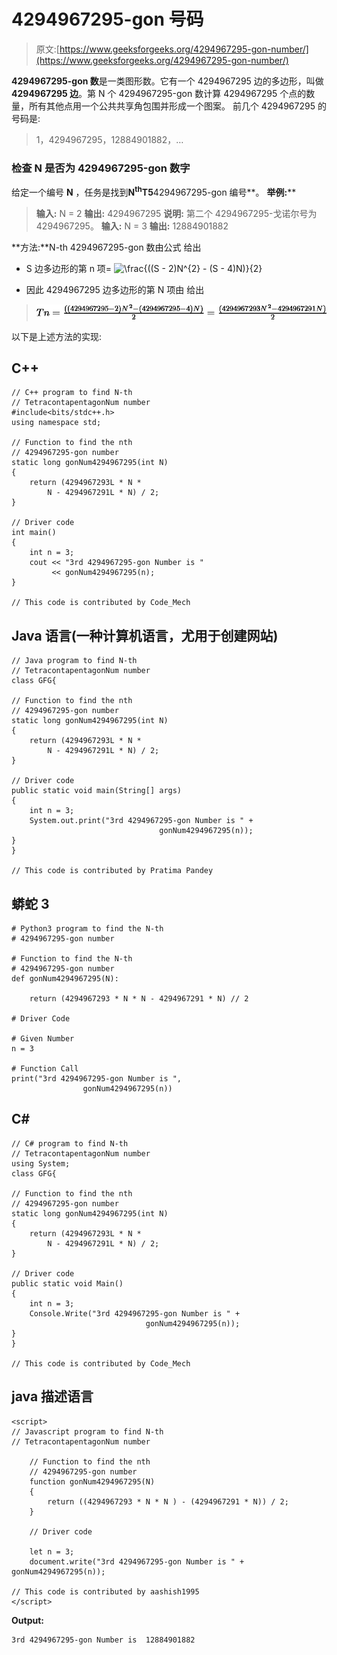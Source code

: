 # 4294967295-gon 号码

> 原文:[https://www.geeksforgeeks.org/4294967295-gon-number/](https://www.geeksforgeeks.org/4294967295-gon-number/)

**4294967295-gon 数**是一类图形数。它有一个 4294967295 边的多边形，叫做 **4294967295 边**。第 N 个 4294967295-gon 数计算 4294967295 个点的数量，所有其他点用一个公共共享角包围并形成一个图案。
前几个 4294967295 的号码是:

> 1，4294967295，12884901882，…

### 检查 N 是否为 4294967295-gon 数字

给定一个编号 **N** ，任务是找到**N<sup>th</sup>T5**4294967295-gon 编号**。
**举例:**** 

> **输入:** N = 2
> **输出:** 4294967295
> **说明:**
> 第二个 4294967295-戈诺尔号为 4294967295。
> **输入:** N = 3
> **输出:** 12884901882

**方法:**N-th 4294967295-gon 数由公式
给出

*   S 边多边形的第 n 项= ![\frac{((S - 2)N^{2} - (S - 4)N)}{2}   ](img/06979e276f01f9c5a63c01dedda1d5b1.png "Rendered by QuickLaTeX.com")

*   因此 4294967295 边多边形的第 N 项由
    给出

> ![Tn =\frac{((4294967295 - 2)N^{2} - (4294967295 - 4)N)}{2} =\frac{(4294967293N^{2} - 4294967291N)}{2}   ](img/5ab8a40c303f78baa227945ad1be893e.png "Rendered by QuickLaTeX.com")

以下是上述方法的实现:

## C++

```
// C++ program to find N-th
// TetracontapentagonNum number
#include<bits/stdc++.h>
using namespace std;

// Function to find the nth
// 4294967295-gon number
static long gonNum4294967295(int N)
{
    return (4294967293L * N *
        N - 4294967291L * N) / 2;
}

// Driver code
int main()
{
    int n = 3;
    cout << "3rd 4294967295-gon Number is "
         << gonNum4294967295(n);
}

// This code is contributed by Code_Mech
```

## Java 语言(一种计算机语言，尤用于创建网站)

```
// Java program to find N-th
// TetracontapentagonNum number
class GFG{

// Function to find the nth
// 4294967295-gon number
static long gonNum4294967295(int N)
{
    return (4294967293L * N *
        N - 4294967291L * N) / 2;
}

// Driver code
public static void main(String[] args)
{
    int n = 3;
    System.out.print("3rd 4294967295-gon Number is " +
                                 gonNum4294967295(n));
}
}

// This code is contributed by Pratima Pandey
```

## 蟒蛇 3

```
# Python3 program to find the N-th
# 4294967295-gon number

# Function to find the N-th
# 4294967295-gon number
def gonNum4294967295(N):

    return (4294967293 * N * N - 4294967291 * N) // 2

# Driver Code

# Given Number
n = 3

# Function Call
print("3rd 4294967295-gon Number is ",
                gonNum4294967295(n))
```

## C#

```
// C# program to find N-th
// TetracontapentagonNum number
using System;
class GFG{

// Function to find the nth
// 4294967295-gon number
static long gonNum4294967295(int N)
{
    return (4294967293L * N *
        N - 4294967291L * N) / 2;
}

// Driver code
public static void Main()
{
    int n = 3;
    Console.Write("3rd 4294967295-gon Number is " +
                              gonNum4294967295(n));
}
}

// This code is contributed by Code_Mech
```

## java 描述语言

```
<script>
// Javascript program to find N-th
// TetracontapentagonNum number

    // Function to find the nth
    // 4294967295-gon number
    function gonNum4294967295(N)
    {
        return ((4294967293 * N * N ) - (4294967291 * N)) / 2;
    }

    // Driver code

    let n = 3;
    document.write("3rd 4294967295-gon Number is " + gonNum4294967295(n));

// This code is contributed by aashish1995
</script>
```

**Output:** 

```
3rd 4294967295-gon Number is  12884901882
```